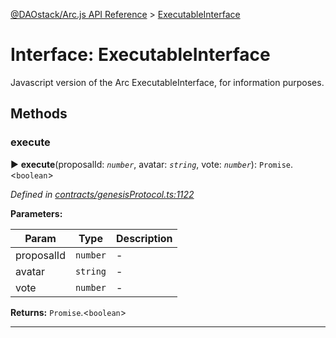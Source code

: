 [@DAOstack/Arc.js API Reference](../README.md) > [ExecutableInterface](../interfaces/executableinterface.md)



# Interface: ExecutableInterface


Javascript version of the Arc ExecutableInterface, for information purposes.


## Methods
<a id="execute"></a>

###  execute

► **execute**(proposalId: *`number`*, avatar: *`string`*, vote: *`number`*): `Promise`.<`boolean`>



*Defined in [contracts/genesisProtocol.ts:1122](https://github.com/daostack/arc.js/blob/0fff6d4/lib/contracts/genesisProtocol.ts#L1122)*



**Parameters:**

| Param | Type | Description |
| ------ | ------ | ------ |
| proposalId | `number`   |  - |
| avatar | `string`   |  - |
| vote | `number`   |  - |





**Returns:** `Promise`.<`boolean`>





___


